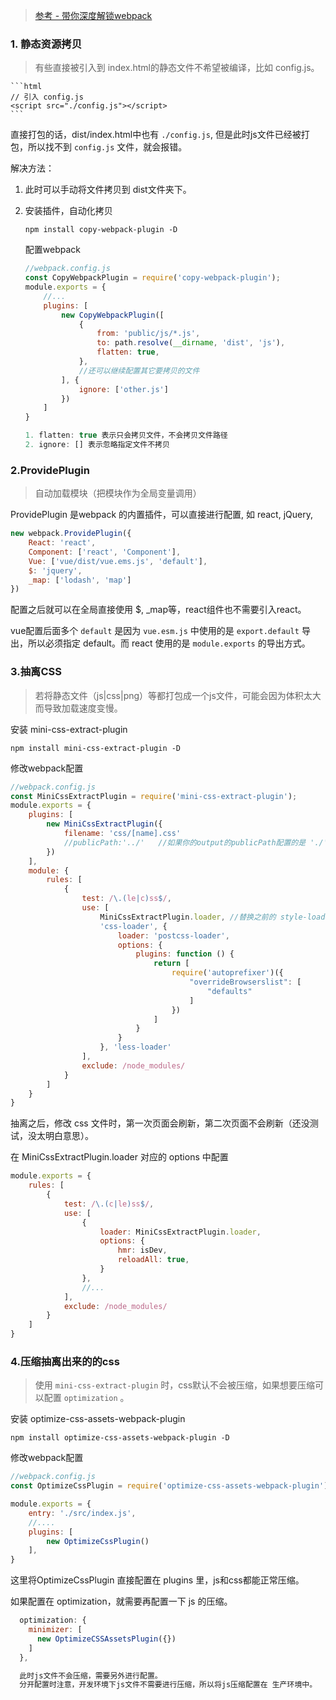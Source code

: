 > [参考 - 带你深度解锁webpack](https://juejin.im/post/5e6518946fb9a07c820fbaaf)

### 1. 静态资源拷贝
> 有些直接被引入到 index.html的静态文件不希望被编译，比如 config.js。

    ```html
    // 引入 config.js
    <script src="./config.js"></script>
    ```

直接打包的话，dist/index.html中也有 `./config.js`, 但是此时js文件已经被打包，所以找不到 `config.js` 文件，就会报错。

解决方法：

1. 此时可以手动将文件拷贝到 dist文件夹下。
2. 安装插件，自动化拷贝

    ```
    npm install copy-webpack-plugin -D
    ```

    配置webpack

    ```js
    //webpack.config.js
    const CopyWebpackPlugin = require('copy-webpack-plugin');
    module.exports = {
        //...
        plugins: [
            new CopyWebpackPlugin([
                {
                    from: 'public/js/*.js',
                    to: path.resolve(__dirname, 'dist', 'js'),
                    flatten: true,
                },
                //还可以继续配置其它要拷贝的文件
            ], {
                ignore: ['other.js']
            })
        ]
    }

    1. flatten: true 表示只会拷贝文件，不会拷贝文件路径
    2. ignore: [] 表示忽略指定文件不拷贝
    ```

### 2.ProvidePlugin
> 自动加载模块（把模块作为全局变量调用）

ProvidePlugin 是webpack 的内置插件，可以直接进行配置, 如 react, jQuery, 

```js
new webpack.ProvidePlugin({
    React: 'react',
    Component: ['react', 'Component'],
    Vue: ['vue/dist/vue.ems.js', 'default'],
    $: 'jquery',
    _map: ['lodash', 'map']
})
```

配置之后就可以在全局直接使用 $, _map等，react组件也不需要引入react。

vue配置后面多个 `default` 是因为 `vue.esm.js` 中使用的是 `export.default` 导出，所以必须指定 default。而 react 使用的是 `module.exports` 的导出方式。


### 3.抽离CSS
> 若将静态文件（js|css|png）等都打包成一个js文件，可能会因为体积太大而导致加载速度变慢。

安装 mini-css-extract-plugin

```
npm install mini-css-extract-plugin -D
```

修改webpack配置

```js
//webpack.config.js
const MiniCssExtractPlugin = require('mini-css-extract-plugin');
module.exports = {
    plugins: [
        new MiniCssExtractPlugin({
            filename: 'css/[name].css'
            //publicPath:'../'   //如果你的output的publicPath配置的是 './' 这种相对路径，那么如果将css文件放在单独目录下，记得在这里指定一下publicPath 
        })
    ],
    module: {
        rules: [
            {
                test: /\.(le|c)ss$/,
                use: [
                    MiniCssExtractPlugin.loader, //替换之前的 style-loader
                    'css-loader', {
                        loader: 'postcss-loader',
                        options: {
                            plugins: function () {
                                return [
                                    require('autoprefixer')({
                                        "overrideBrowserslist": [
                                            "defaults"
                                        ]
                                    })
                                ]
                            }
                        }
                    }, 'less-loader'
                ],
                exclude: /node_modules/
            }
        ]
    }
}

```

抽离之后，修改 css 文件时，第一次页面会刷新，第二次页面不会刷新（还没测试，没太明白意思）。

在 MiniCssExtractPlugin.loader 对应的 options 中配置
```js
module.exports = {
    rules: [
        {
            test: /\.(c|le)ss$/,
            use: [
                {
                    loader: MiniCssExtractPlugin.loader,
                    options: {
                        hmr: isDev,
                        reloadAll: true,
                    }
                },
                //...
            ],
            exclude: /node_modules/
        }
    ]
}
```

### 4.压缩抽离出来的的css
> 使用 `mini-css-extract-plugin` 时，css默认不会被压缩，如果想要压缩可以配置 `optimization` 。

安装 optimize-css-assets-webpack-plugin

```
npm install optimize-css-assets-webpack-plugin -D
```

修改webpack配置

```js
//webpack.config.js
const OptimizeCssPlugin = require('optimize-css-assets-webpack-plugin');

module.exports = {
    entry: './src/index.js',
    //....
    plugins: [
        new OptimizeCssPlugin()
    ],
}

```
这里将OptimizeCssPlugin 直接配置在 plugins 里，js和css都能正常压缩。

如果配置在 optimization，就需要再配置一下 js 的压缩。

```js
  optimization: {
    minimizer: [
      new OptimizeCSSAssetsPlugin({})
    ]
  },

  此时js文件不会压缩，需要另外进行配置。
  分开配置时注意，开发环境下js文件不需要进行压缩，所以将js压缩配置在 生产环境中。
```
